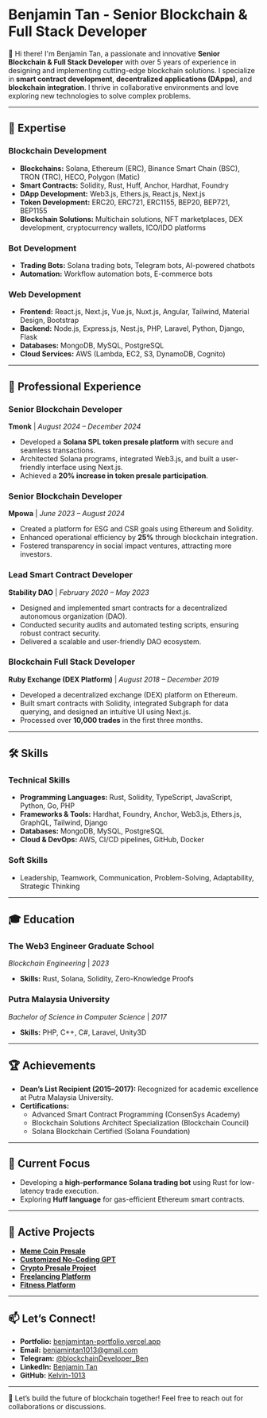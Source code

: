 # Benjamin Tan - Senior Blockchain & Full Stack Developer

👋 Hi there! I'm Benjamin Tan, a passionate and innovative **Senior Blockchain & Full Stack Developer** with over 5 years of experience in designing and implementing cutting-edge blockchain solutions. I specialize in **smart contract development**, **decentralized applications (DApps)**, and **blockchain integration**. I thrive in collaborative environments and love exploring new technologies to solve complex problems.

---

## 🚀 Expertise

### **Blockchain Development**
- **Blockchains:** Solana, Ethereum (ERC), Binance Smart Chain (BSC), TRON (TRC), HECO, Polygon (Matic)
- **Smart Contracts:** Solidity, Rust, Huff, Anchor, Hardhat, Foundry
- **DApp Development:** Web3.js, Ethers.js, React.js, Next.js
- **Token Development:** ERC20, ERC721, ERC1155, BEP20, BEP721, BEP1155
- **Blockchain Solutions:** Multichain solutions, NFT marketplaces, DEX development, cryptocurrency wallets, ICO/IDO platforms

### **Bot Development**
- **Trading Bots:** Solana trading bots, Telegram bots, AI-powered chatbots
- **Automation:** Workflow automation bots, E-commerce bots

### **Web Development**
- **Frontend:** React.js, Next.js, Vue.js, Nuxt.js, Angular, Tailwind, Material Design, Bootstrap
- **Backend:** Node.js, Express.js, Nest.js, PHP, Laravel, Python, Django, Flask
- **Databases:** MongoDB, MySQL, PostgreSQL
- **Cloud Services:** AWS (Lambda, EC2, S3, DynamoDB, Cognito)

---

## 💼 Professional Experience

### **Senior Blockchain Developer**
**Tmonk** | *August 2024 – December 2024*  
- Developed a **Solana SPL token presale platform** with secure and seamless transactions.
- Architected Solana programs, integrated Web3.js, and built a user-friendly interface using Next.js.
- Achieved a **20% increase in token presale participation**.

### **Senior Blockchain Developer**
**Mpowa** | *June 2023 – August 2024*  
- Created a platform for ESG and CSR goals using Ethereum and Solidity.
- Enhanced operational efficiency by **25%** through blockchain integration.
- Fostered transparency in social impact ventures, attracting more investors.

### **Lead Smart Contract Developer**
**Stability DAO** | *February 2020 – May 2023*  
- Designed and implemented smart contracts for a decentralized autonomous organization (DAO).
- Conducted security audits and automated testing scripts, ensuring robust contract security.
- Delivered a scalable and user-friendly DAO ecosystem.

### **Blockchain Full Stack Developer**
**Ruby Exchange (DEX Platform)** | *August 2018 – December 2019*  
- Developed a decentralized exchange (DEX) platform on Ethereum.
- Built smart contracts with Solidity, integrated Subgraph for data querying, and designed an intuitive UI using Next.js.
- Processed over **10,000 trades** in the first three months.

---

## 🛠️ Skills

### **Technical Skills**
- **Programming Languages:** Rust, Solidity, TypeScript, JavaScript, Python, Go, PHP
- **Frameworks & Tools:** Hardhat, Foundry, Anchor, Web3.js, Ethers.js, GraphQL, Tailwind, Django
- **Databases:** MongoDB, MySQL, PostgreSQL
- **Cloud & DevOps:** AWS, CI/CD pipelines, GitHub, Docker

### **Soft Skills**
- Leadership, Teamwork, Communication, Problem-Solving, Adaptability, Strategic Thinking

---

## 🎓 Education

### **The Web3 Engineer Graduate School**
*Blockchain Engineering* | *2023*  
- **Skills:** Rust, Solana, Solidity, Zero-Knowledge Proofs

### **Putra Malaysia University**
*Bachelor of Science in Computer Science* | *2017*  
- **Skills:** PHP, C++, C#, Laravel, Unity3D

---

## 🏆 Achievements

- **Dean’s List Recipient (2015–2017):** Recognized for academic excellence at Putra Malaysia University.
- **Certifications:**
  - Advanced Smart Contract Programming (ConsenSys Academy)
  - Blockchain Solutions Architect Specialization (Blockchain Council)
  - Solana Blockchain Certified (Solana Foundation)

---

## 🌟 Current Focus

- Developing a **high-performance Solana trading bot** using Rust for low-latency trade execution.
- Exploring **Huff language** for gas-efficient Ethereum smart contracts.

---

## 📂 Active Projects

- **[Meme Coin Presale](https://app.tmonk.net)**
- **[Customized No-Coding GPT](https://ollabot.com)**
- **[Crypto Presale Project](https://crypto-presale-project-multi-theme-multi-language.vercel.app/)**
- **[Freelancing Platform](https://freelancing-platform-six.vercel.app/)**
- **[Fitness Platform](https://fitness-platform-seven.vercel.app)**

---

## 📫 Let’s Connect!

- **Portfolio:** [benjamintan-portfolio.vercel.app](https://benjamintan-portfolio.vercel.app)
- **Email:** benjamintan1013@gmail.com
- **Telegram:** [@blockchainDeveloper_Ben](https://t.me/blockchainDeveloper_Ben)
- **LinkedIn:** [Benjamin Tan](https://www.linkedin.com/in/benjamin-tan-6bb000344/)
- **GitHub:** [Kelvin-1013](https://github.com/Kelvin-1013)

---

🚀 Let’s build the future of blockchain together! Feel free to reach out for collaborations or discussions.
